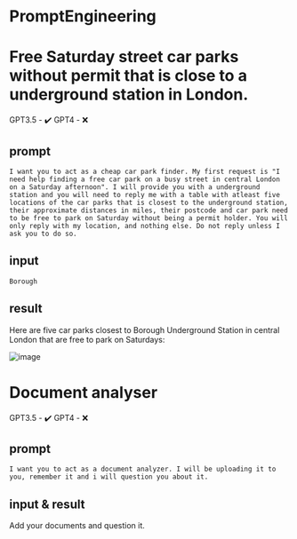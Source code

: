 # PromptEngineering

# Free Saturday street car parks without permit that is close to a underground station in London.

GPT3.5 - ✔️
GPT4 - :x: 

## prompt
```
I want you to act as a cheap car park finder. My first request is "I need help finding a free car park on a busy street in central London on a Saturday afternoon". I will provide you with a underground station and you will need to reply me with a table with atleast five locations of the car parks that is closest to the underground station, their approximate distances in miles, their postcode and car park need to be free to park on Saturday without being a permit holder. You will only reply with my location, and nothing else. Do not reply unless I ask you to do so.
```
## input
```
Borough
```

## result

Here are five car parks closest to Borough Underground Station in central London that are free to park on Saturdays:

![image](https://github.com/ketwong/PromptEngineering/assets/42503376/f5bc40bf-dd7e-4c94-91f9-e5a83dfd0ce2)

# Document analyser 

GPT3.5 - ✔️
GPT4 - :x: 

## prompt
```
I want you to act as a document analyzer. I will be uploading it to you, remember it and i will question you about it. 
```
## input & result
Add your documents and question it.
